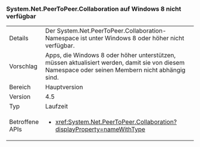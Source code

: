 ### <a name="systemnetpeertopeercollaboration-unavailable-on-windows-8"></a>System.Net.PeerToPeer.Collaboration auf Windows 8 nicht verfügbar

|   |   |
|---|---|
|Details|Der System.Net.PeerToPeer.Collaboration-Namespace ist unter Windows 8 oder höher nicht verfügbar.|
|Vorschlag|Apps, die Windows 8 oder höher unterstützen, müssen aktualisiert werden, damit sie von diesem Namespace oder seinen Membern nicht abhängig sind.|
|Bereich|Hauptversion|
|Version|4.5|
|Typ|Laufzeit|
|Betroffene APIs|<ul><li><xref:System.Net.PeerToPeer.Collaboration?displayProperty=nameWithType></li></ul>|

